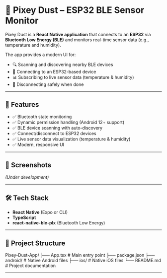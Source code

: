 # 📡 Pixey Dust – ESP32 BLE Sensor Monitor

Pixey Dust is a **React Native application** that connects to an **ESP32** via **Bluetooth Low Energy (BLE)** and monitors real-time sensor data (e.g., temperature and humidity).

The app provides a modern UI for:

- 🔍 Scanning and discovering nearby BLE devices  
- 📶 Connecting to an ESP32-based device  
- 📊 Subscribing to live sensor data (temperature & humidity)  
- 📴 Disconnecting safely when done  

---

## 🚀 Features

- ✅ Bluetooth state monitoring  
- ✅ Dynamic permission handling (Android 12+ support)  
- ✅ BLE device scanning with auto-discovery  
- ✅ Connect/disconnect to ESP32 devices  
- ✅ Live sensor data visualization (temperature & humidity)  
- ✅ Modern, responsive UI  

---

## 📱 Screenshots

*(Under development)*  

---

## 🛠️ Tech Stack

- **React Native** (Expo or CLI)  
- **TypeScript**  
- **react-native-ble-plx** (Bluetooth Low Energy)  

---

## 📂 Project Structure

Pixey-Dust-App/
├── App.tsx # Main entry point
├── package.json
├── android/ # Native Android files
├── ios/ # Native iOS files
└── README.md # Project documentation

---
